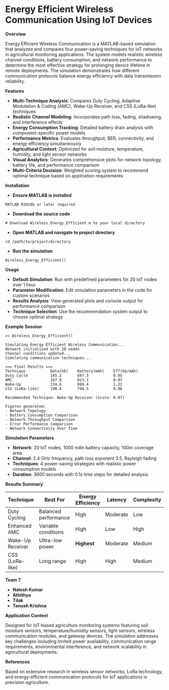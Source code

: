 # Energy Efficient Wireless Communication Using IoT Devices

**Overview**

Energy Efficient Wireless Communication is a MATLAB-based simulation that analyzes and compares four power-saving techniques for IoT networks in agricultural monitoring applications. The system models realistic wireless channel conditions, battery consumption, and network performance to determine the most effective strategy for prolonging device lifetime in remote deployments. The simulation demonstrates how different communication protocols balance energy efficiency with data transmission reliability.

**Features**

* **Multi-Technique Analysis**: Compares Duty Cycling, Adaptive Modulation & Coding (AMC), Wake-Up Receiver, and CSS (LoRa-like) techniques
* **Realistic Channel Modeling**: Incorporates path loss, fading, shadowing, and interference effects  
* **Energy Consumption Tracking**: Detailed battery drain analysis with component-specific power models
* **Performance Metrics**: Evaluates throughput, BER, connectivity, and energy efficiency simultaneously
* **Agricultural Context**: Optimized for soil moisture, temperature, humidity, and light sensor networks
* **Visual Analytics**: Generates comprehensive plots for network topology, battery life, and performance comparison
* **Multi-Criteria Decision**: Weighted scoring system to recommend optimal technique based on application requirements

**Installation**

* **Ensure MATLAB is installed**
```
MATLAB R2018b or later required
```

* **Download the source code**
```
# Download Wireless_Energy_Efficient.m to your local directory
```

* **Open MATLAB and navigate to project directory**
```
cd /path/to/project/directory
```

* **Run the simulation**
```
Wireless_Energy_Efficient()
```

**Usage**

* **Default Simulation**: Run with predefined parameters for 20 IoT nodes over 1 hour
* **Parameter Modification**: Edit simulation parameters in the code for custom scenarios
* **Results Analysis**: View generated plots and console output for performance comparison
* **Technique Selection**: Use the recommendation system output to choose optimal strategy

**Example Session**

```
>> Wireless_Energy_Efficient()

Simulating Energy Efficient Wireless Communication...
Network initialized with 20 nodes
Channel conditions updated...
Simulating communication techniques...

=== Final Results ===
Technique           Data(kb)    Battery(mAh)    Eff(kb/mAh)
Duty Cycle          145.2       847.3           0.95
AMC                 167.8       823.1           0.97
Wake-Up             134.6       889.4           1.22
CSS (LoRa-like)     198.4       794.5           0.96

Recommended Technique: Wake-Up Receiver (Score: 0.87)

Figures generated:
- Network Topology
- Battery Consumption Comparison  
- Network Throughput Comparison
- Error Performance Comparison
- Network Connectivity Over Time
```

**Simulation Parameters**

* **Network**: 20 IoT nodes, 1000 mAh battery capacity, 100m coverage area
* **Channel**: 2.4 GHz frequency, path loss exponent 3.5, Rayleigh fading
* **Techniques**: 4 power-saving strategies with realistic power consumption models
* **Duration**: 3600 seconds with 0.1s time steps for detailed analysis

**Results Summary**

| Technique | Best For | Energy Efficiency | Latency | Complexity |
|-----------|----------|------------------|---------|------------|
| Duty Cycling | Balanced performance | High | Moderate | Low |
| Enhanced AMC | Variable conditions | High | Low | High |
| Wake-Up Receiver | Ultra-low power | **Highest** | Moderate | Medium |
| CSS (LoRa-like) | Long range | High | High | Medium |

**Team 7**

* **Nalesh Kumar** 
* **Athithya**
* **Tilak** 
* **Tanush Krishna**

**Application Context**

Designed for IoT-based agriculture monitoring systems featuring soil moisture sensors, temperature/humidity sensors, light sensors, wireless communication modules, and gateway devices. The simulation addresses key challenges including limited power availability, communication range requirements, environmental interference, and network scalability in agricultural deployments.

**References**

Based on extensive research in wireless sensor networks, LoRa technology, and energy-efficient communication protocols for IoT applications in precision agriculture.
